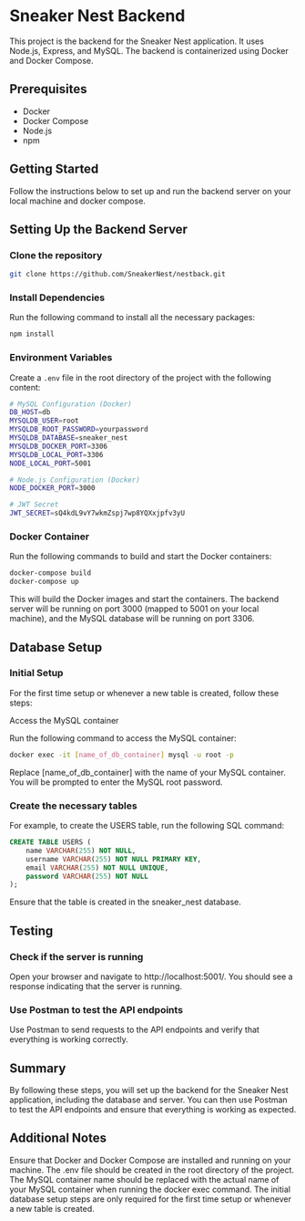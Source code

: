 # Sneaker Nest Backend

This project is the backend for the Sneaker Nest application. It uses Node.js, Express, and MySQL. The backend is containerized using Docker and Docker Compose.

## Prerequisites

- Docker
- Docker Compose
- Node.js
- npm

## Getting Started
Follow the instructions below to set up and run the backend server on your local machine and docker compose.

## Setting Up the Backend Server

### Clone the repository
```bash
git clone https://github.com/SneakerNest/nestback.git
```
### Install Dependencies
Run the following command to install all the necessary packages:
```bash
npm install
```
### Environment Variables

Create a `.env` file in the root directory of the project with the following content:

```bash
# MySQL Configuration (Docker)
DB_HOST=db
MYSQLDB_USER=root
MYSQLDB_ROOT_PASSWORD=yourpassword
MYSQLDB_DATABASE=sneaker_nest
MYSQLDB_DOCKER_PORT=3306
MYSQLDB_LOCAL_PORT=3306
NODE_LOCAL_PORT=5001

# Node.js Configuration (Docker)
NODE_DOCKER_PORT=3000

# JWT Secret
JWT_SECRET=sQ4kdL9vY7wkmZspj7wp8YQXxjpfv3yU
```

### Docker Container 

Run the following commands to build and start the Docker containers:
```bash
docker-compose build
docker-compose up
```
This will build the Docker images and start the containers. The backend server will be running on port 3000 (mapped to 5001 on your local machine), and the MySQL database will be running on port 3306.

## Database Setup

### Initial Setup

For the first time setup or whenever a new table is created, follow these steps:

Access the MySQL container

Run the following command to access the MySQL container:
```bash
docker exec -it [name_of_db_container] mysql -u root -p
```

Replace [name_of_db_container] with the name of your MySQL container. You will be prompted to enter the MySQL root password.

### Create the necessary tables

For example, to create the USERS table, run the following SQL command:
```sql
CREATE TABLE USERS (
    name VARCHAR(255) NOT NULL,
    username VARCHAR(255) NOT NULL PRIMARY KEY,
    email VARCHAR(255) NOT NULL UNIQUE,
    password VARCHAR(255) NOT NULL
);
```
Ensure that the table is created in the sneaker_nest database.

## Testing 

### Check if the server is running

Open your browser and navigate to http://localhost:5001/. You should see a response indicating that the server is running.

### Use Postman to test the API endpoints

Use Postman to send requests to the API endpoints and verify that everything is working correctly.

## Summary

By following these steps, you will set up the backend for the Sneaker Nest application, including the database and server. You can then use Postman to test the API endpoints and ensure that everything is working as expected.

## Additional Notes

Ensure that Docker and Docker Compose are installed and running on your machine.
The .env file should be created in the root directory of the project.
The MySQL container name should be replaced with the actual name of your MySQL container when running the docker exec command.
The initial database setup steps are only required for the first time setup or whenever a new table is created.